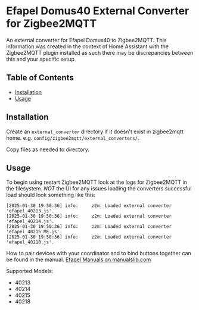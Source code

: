 # Efapel Domus40 External Converter for Zigbee2MQTT


An external converter for Efapel Domus40 to Zigbee2MQTT. This information was created in the context of Home Assistant with the Zigbee2MQTT plugin installed as such there may be discrepancies between this and your specific setup.

## Table of Contents

- [Installation](#installation)
- [Usage](#usage)

## Installation

Create an `external_converter` directory if it doesn't exist in zigbee2mqtt home.  e.g. `config/zigbee2mqtt/external_converters/`.

Copy files as needed to directory.

## Usage

To begin using restart Zigbee2MQTT look at the logs for Zigbee2MQTT in the filesystem. *NOT* the UI for any issues loading the converters successful load should look something like this:

```
[2025-01-30 19:50:36] info: 	z2m: Loaded external converter 'efapel_40213.js'.
[2025-01-30 19:50:36] info: 	z2m: Loaded external converter 'efapel_40214.js'.
[2025-01-30 19:50:36] info: 	z2m: Loaded external converter 'efapel_40215_ME.js'.
[2025-01-30 19:50:36] info: 	z2m: Loaded external converter 'efapel_40218.js'.
```

How to pair devices with your coordinator and to bind buttons together can be found in the manual.
[Efapel Manuals on manualslib.com](https://www.manualslib.com/brand/efapel/)

Supported Models:
- 40213
- 40214
- 40215
- 40218


